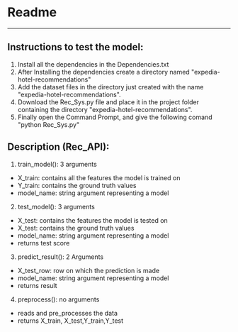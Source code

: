 # Readme

--- 
## Instructions to test the model:

1.  Install all the dependencies in the Dependencies.txt
2.  After Installing the dependencies create a directory named "expedia-hotel-recommendations" 
3.  Add the dataset files in the directory just created with the name "expedia-hotel-recommendations".
4.  Download the Rec_Sys.py file and place it in the project folder containing the directory "expedia-hotel-recommendations".
5.  Finally open the Command Prompt, and give the following comand "python Rec_Sys.py"

## Description (Rec_API):
1. train_model(): 3 arguments 
  * X_train: contains all the features the model is trained on
  * Y_train: contains the ground truth values
  * model_name: string argument representing a model
2. test_model(): 3 arguments
  * X_test: contains the features the model is tested on
  * X_test: contains the ground truth values
  * model_name: string argument representing a model
  * returns test score
3. predict_result(): 2 Arguments
  * X_test_row: row on which the prediction is made
  * model_name: string argument representing a model
  * returns result
4. preprocess(): no arguments
 * reads and pre_processes the data
 * returns X_train, X_test,Y_train,Y_test
